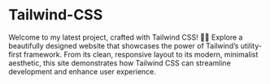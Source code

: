 # Tailwind-CSS
Welcome to my latest project, crafted with Tailwind CSS! 🚀✨ Explore a beautifully designed website that showcases the power of Tailwind’s utility-first framework. From its clean, responsive layout to its modern, minimalist aesthetic, this site demonstrates how Tailwind CSS can streamline development and enhance user experience.
